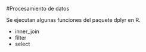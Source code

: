 #Procesamiento de datos

Se ejecutan algunas funciones del paquete dplyr en R.
  * inner_join
  * filter
  * select